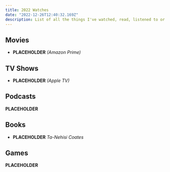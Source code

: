 ```yaml
---
title: 2022 Watches
date: "2022-12-26T12:40:32.169Z"
description: List of all the things I've watched, read, listened to or played this year.
---
```


## **Movies**

- **PLACEHOLDER** _(Amazon Prime)_

## **TV Shows**

- **PLACEHOLDER** _(Apple TV)_

## **Podcasts**

**PLACEHOLDER**

## **Books**

- **PLACEHOLDER** _Ta-Nehisi Coates_

## **Games**

**PLACEHOLDER**
